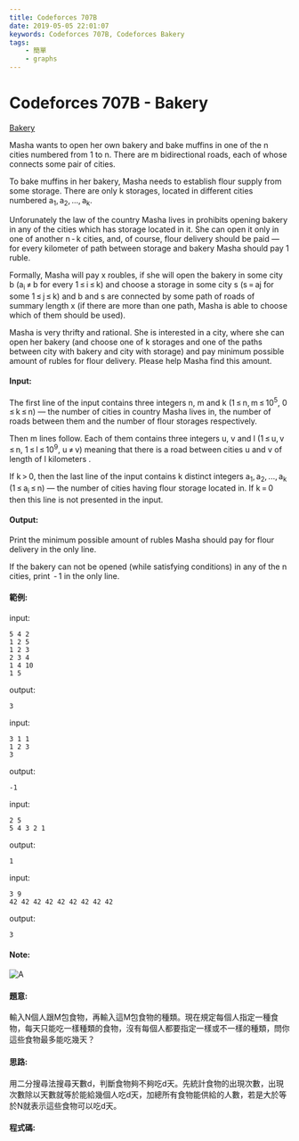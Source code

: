 ```yaml
---
title: Codeforces 707B
date: 2019-05-05 22:01:07
keywords: Codeforces 707B, Codeforces Bakery
tags:
    - 簡單
    - graphs
---
```

# Codeforces 707B - Bakery
[Bakery](https://codeforces.com/problemset/problem/707/B)

Masha wants to open her own bakery and bake muffins in one of the n cities numbered from 1 to n. There are m bidirectional roads, each of whose connects some pair of cities.
<!-- more -->
To bake muffins in her bakery, Masha needs to establish flour supply from some storage. There are only k storages, located in different cities numbered a<sub>1</sub>, a<sub>2</sub>, ..., a<sub>k</sub>.

Unforunately the law of the country Masha lives in prohibits opening bakery in any of the cities which has storage located in it. She can open it only in one of another n - k cities, and, of course, flour delivery should be paid — for every kilometer of path between storage and bakery Masha should pay 1 ruble.

Formally, Masha will pay x roubles, if she will open the bakery in some city b (a<sub>i</sub> ≠ b for every 1 ≤ i ≤ k) and choose a storage in some city s (s = aj for some 1 ≤ j ≤ k) and b and s are connected by some path of roads of summary length x (if there are more than one path, Masha is able to choose which of them should be used).

Masha is very thrifty and rational. She is interested in a city, where she can open her bakery (and choose one of k storages and one of the paths between city with bakery and city with storage) and pay minimum possible amount of rubles for flour delivery. Please help Masha find this amount.

#### Input:
The first line of the input contains three integers n, m and k (1 ≤ n, m ≤ 10<sup>5</sup>, 0 ≤ k ≤ n) — the number of cities in country Masha lives in, the number of roads between them and the number of flour storages respectively.

Then m lines follow. Each of them contains three integers u, v and l (1 ≤ u, v ≤ n, 1 ≤ l ≤ 10<sup>9</sup>, u ≠ v) meaning that there is a road between cities u and v of length of l kilometers .

If k > 0, then the last line of the input contains k distinct integers a<sub>1</sub>, a<sub>2</sub>, ..., a<sub>k</sub> (1 ≤ a<sub>i</sub> ≤ n) — the number of cities having flour storage located in. If k = 0 then this line is not presented in the input.

#### Output:
Print the minimum possible amount of rubles Masha should pay for flour delivery in the only line.

If the bakery can not be opened (while satisfying conditions) in any of the n cities, print  - 1 in the only line.

#### 範例:
input:
```
5 4 2
1 2 5
1 2 3
2 3 4
1 4 10
1 5
```
output:
```
3
```
input:
```
3 1 1
1 2 3
3
```
output:
```
-1
```
input:
```
2 5
5 4 3 2 1
```
output:
```
1
```
input:
```
3 9
42 42 42 42 42 42 42 42 42
```
output:
```
3
```
#### Note:
![A](A.PNG)

#### 題意:
輸入N個人跟M包食物，再輸入這M包食物的種類。現在規定每個人指定一種食物，每天只能吃一樣種類的食物，沒有每個人都要指定一樣或不一樣的種類，問你這些食物最多能吃幾天？

#### 思路:
用二分搜尋法搜尋天數d，判斷食物夠不夠吃d天。先統計食物的出現次數，出現次數除以天數就等於能給幾個人吃d天，加總所有食物能供給的人數，若是大於等於N就表示這些食物可以吃d天。

#### 程式碼:
<script src="https://gist.github.com/Daviswww/fcc80ed825820de5d02df437d0351496.js"></script>
